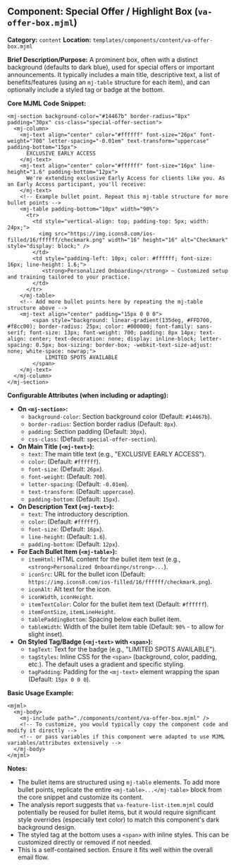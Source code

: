## Component: Special Offer / Highlight Box (`va-offer-box.mjml`)

**Category:** `content`
**Location:** `templates/components/content/va-offer-box.mjml`

**Brief Description/Purpose:**
A prominent box, often with a distinct background (defaults to dark blue), used for special offers or important announcements. It typically includes a main title, descriptive text, a list of benefits/features (using an `mj-table` structure for each item), and can optionally include a styled tag or badge at the bottom.

**Core MJML Code Snippet:**
```mjml
<mj-section background-color="#14467b" border-radius="8px" padding="30px" css-class="special-offer-section">
  <mj-column>
    <mj-text align="center" color="#ffffff" font-size="26px" font-weight="700" letter-spacing="-0.01em" text-transform="uppercase" padding-bottom="15px">
      EXCLUSIVE EARLY ACCESS
    </mj-text>
    <mj-text align="center" color="#ffffff" font-size="16px" line-height="1.6" padding-bottom="12px">
      We're extending exclusive Early Access for clients like you. As an Early Access participant, you'll receive:
    </mj-text>
    <!-- Example bullet point. Repeat this mj-table structure for more bullet points -->
    <mj-table padding-bottom="10px" width="90%">
      <tr>
        <td style="vertical-align: top; padding-top: 5px; width: 24px;">
          <img src="https://img.icons8.com/ios-filled/16/ffffff/checkmark.png" width="16" height="16" alt="Checkmark" style="display: block;" />
        </td>
        <td style="padding-left: 10px; color: #ffffff; font-size: 16px; line-height: 1.6;">
           <strong>Personalized Onboarding</strong> – Customized setup and training tailored to your practice.
        </td>
      </tr>
    </mj-table>
    <!-- Add more bullet points here by repeating the mj-table structure above -->
    <mj-text align="center" padding="15px 0 0 0">
        <span style="background: linear-gradient(135deg, #FFD700, #f8cc00); border-radius: 25px; color: #000000; font-family: sans-serif; font-size: 13px; font-weight: 700; padding: 8px 14px; text-align: center; text-decoration: none; display: inline-block; letter-spacing: 0.5px; box-sizing: border-box; -webkit-text-size-adjust: none; white-space: nowrap;">
            LIMITED SPOTS AVAILABLE
        </span>
    </mj-text>
  </mj-column>
</mj-section>
```

**Configurable Attributes (when including or adapting):**

*   **On `<mj-section>`:**
    *   `background-color`: Section background color (Default: `#14467b`).
    *   `border-radius`: Section border radius (Default: `8px`).
    *   `padding`: Section padding (Default: `30px`).
    *   `css-class`: (Default: `special-offer-section`).
*   **On Main Title (`<mj-text>`):**
    *   `text`: The main title text (e.g., "EXCLUSIVE EARLY ACCESS").
    *   `color`: (Default: `#ffffff`).
    *   `font-size`: (Default: `26px`).
    *   `font-weight`: (Default: `700`).
    *   `letter-spacing`: (Default: `-0.01em`).
    *   `text-transform`: (Default: `uppercase`).
    *   `padding-bottom`: (Default: `15px`).
*   **On Description Text (`<mj-text>`):**
    *   `text`: The introductory description.
    *   `color`: (Default: `#ffffff`).
    *   `font-size`: (Default: `16px`).
    *   `line-height`: (Default: `1.6`).
    *   `padding-bottom`: (Default: `12px`).
*   **For Each Bullet Item (`<mj-table>`):**
    *   `itemHtml`: HTML content for the bullet item text (e.g., `<strong>Personalized Onboarding</strong>...`).
    *   `iconSrc`: URL for the bullet icon (Default: `https://img.icons8.com/ios-filled/16/ffffff/checkmark.png`).
    *   `iconAlt`: Alt text for the icon.
    *   `iconWidth`, `iconHeight`.
    *   `itemTextColor`: Color for the bullet item text (Default: `#ffffff`).
    *   `itemFontSize`, `itemLineHeight`.
    *   `tablePaddingBottom`: Spacing below each bullet item.
    *   `tableWidth`: Width of the bullet item table (Default: `90%` - to allow for slight inset).
*   **On Styled Tag/Badge (`<mj-text>` with `<span>`):**
    *   `tagText`: Text for the badge (e.g., "LIMITED SPOTS AVAILABLE").
    *   `tagStyles`: Inline CSS for the `<span>` (background, color, padding, etc.). The default uses a gradient and specific styling.
    *   `tagPadding`: Padding for the `<mj-text>` element wrapping the span (Default: `15px 0 0 0`).

**Basic Usage Example:**

```mjml
<mjml>
  <mj-body>
    <mj-include path="./components/content/va-offer-box.mjml" />
    <!-- To customize, you would typically copy the component code and modify it directly -->
    <!-- or pass variables if this component were adapted to use MJML variables/attributes extensively -->
  </mj-body>
</mjml>
```

**Notes:**
*   The bullet items are structured using `mj-table` elements. To add more bullet points, replicate the entire `<mj-table>...</mj-table>` block from the core snippet and customize its content.
*   The analysis report suggests that `va-feature-list-item.mjml` could potentially be reused for bullet items, but it would require significant style overrides (especially text color) to match this component's dark background design.
*   The styled tag at the bottom uses a `<span>` with inline styles. This can be customized directly or removed if not needed.
*   This is a self-contained section. Ensure it fits well within the overall email flow.
